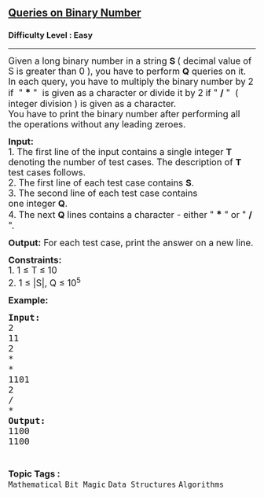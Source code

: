 <h2><a href="https://www.geeksforgeeks.org/batch/competitive-programming/track/cp-math-bitMasking/problem/queries-on-binary-number">Queries on Binary Number</a></h2><h3>Difficulty Level : Easy</h3><hr><div class="problems_problem_content__Xm_eO"><p><span style="font-size:18px">Given a long binary number in a string <strong>S </strong>( decimal value of S is greater than 0 ), you have to perform <strong>Q</strong> queries on it. In each query, you have to multiply the binary number by 2 if&nbsp; " </span><strong><span style="font-size:20px">*</span></strong><span style="font-size:18px"> "&nbsp; is given as a character or divide it by 2 if " <strong>/</strong> "&nbsp; ( integer division ) is given as a character.<br>
You have to print the binary number after performing all the operations without any leading zeroes.</span></p>

<p><span style="font-size:18px"><strong>Input:</strong><br>
1.&nbsp;The first line of the input contains a single integer<em> </em> <strong>T</strong> denoting the number of test cases. The description of&nbsp;<strong>T</strong> test cases follows.<br>
2.&nbsp;The first line of each test case contains <strong>S</strong>.<br>
3.&nbsp;The second line of each test case contains one&nbsp;integer&nbsp;<strong>Q</strong>.<br>
4. The next <strong>Q</strong> lines contains a character - either&nbsp;" </span><strong><span style="font-size:20px">*</span></strong><span style="font-size:18px"> " or&nbsp;" <strong>/</strong> ".</span></p>

<p><span style="font-size:18px"><strong>Output:</strong> For each test case, print the answer on a new line.</span></p>

<p><span style="font-size:18px"><strong>Constraints:</strong><br>
1. 1 ≤ T ≤ 10<br>
2. 1&nbsp;≤ |S|, Q&nbsp;≤ 10<sup>5&nbsp;</sup>&nbsp;</span></p>

<p><span style="font-size:18px"><strong>Example:</strong></span></p>

<pre><span style="font-size:18px"><strong>Input:</strong>
2
11
2
*
*
1101
2
/
*
<strong>Output:</strong>
1100
1100</span>
</pre>
</div><br><p><span style=font-size:18px><strong>Topic Tags : </strong><br><code>Mathematical</code>&nbsp;<code>Bit Magic</code>&nbsp;<code>Data Structures</code>&nbsp;<code>Algorithms</code>&nbsp;